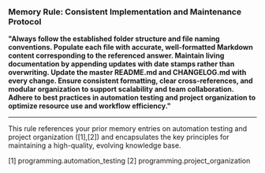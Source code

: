 ### Memory Rule: Consistent Implementation and Maintenance Protocol

**"Always follow the established folder structure and file naming conventions. Populate each file with accurate, well-formatted Markdown content corresponding to the referenced answer. Maintain living documentation by appending updates with date stamps rather than overwriting. Update the master README.md and CHANGELOG.md with every change. Ensure consistent formatting, clear cross-references, and modular organization to support scalability and team collaboration. Adhere to best practices in automation testing and project organization to optimize resource use and workflow efficiency."**

---

This rule references your prior memory entries on automation testing and project organization ([1],[2]) and encapsulates the key principles for maintaining a high-quality, evolving knowledge base.

[1] programming.automation_testing
[2] programming.project_organization
